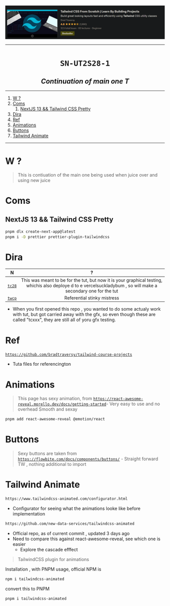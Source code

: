 [![](sn/2023-06-21_05-56-43.png)](https://www.udemy.com/course/tailwind-from-scratch/)

---

<h1 align="center"><code> SN-UT2S28-1 </code></h1>
<h2 align="center"><i> Continuation of main one T </i></h1>

---

1. [W ?](#w-)
2. [Coms](#coms)
   1. [NextJS 13 \&\& Tailwind CSS Pretty](#nextjs-13--tailwind-css-pretty)
3. [Dira](#dira)
4. [Ref](#ref)
5. [Animations](#animations)
6. [Buttons](#buttons)
7. [Tailwind Animate](#tailwind-animate)

---

# W ?

> This is contiuation of the main one being used when juice over and using new juice

# Coms

## NextJS 13 && Tailwind CSS Pretty

```sh
pnpm dlx create-next-app@latest
pnpm i -D prettier prettier-plugin-tailwindcss
```

# Dira

|         N         |                                                                                ?                                                                                 |
| :---------------: | :--------------------------------------------------------------------------------------------------------------------------------------------------------------: |
| [`tc28`](./tc28/) | This was meant to be for the tut, but now it is your graphical testing, whichis also deploye d to e vercelsuckladybum , so will make a secondary one for the tut |
| [`twcp`](./twcp/) |                                                                   Referential stinky mistress                                                                    |

- When you first opened this repo , you wanted to do some actualy work with tut, but got carried away with the gfx, so even though these are called "tcxxx", they are still all of yoru gfx testing.

# Ref

[`https://github.com/bradtraversy/tailwind-course-projects`](https://github.com/bradtraversy/tailwind-course-projects)

- Tuta files for referencington

# Animations

> This page has sexy animation, from [`https://react-awesome-reveal.morello.dev/docs/getting-started`](https://react-awesome-reveal.morello.dev/docs/getting-started)- Very easy to use and no overhead
> Smooth and sexay

```sh 
pnpm add react-awesome-reveal @emotion/react
```

# Buttons

> Sexy buttons are taken from [`https://flowbite.com/docs/components/buttons/`](https://flowbite.com/docs/components/buttons/) - Straight forward TW , nothing additional to import

# Tailwind Animate 

```sh 
https://www.tailwindcss-animated.com/configurator.html
```
- Configurator for seeing what the animations looke like before implementation 

```sh 
https://github.com/new-data-services/tailwindcss-animated
```
- Official repo, as of current commit , updated 3 days ago 
- Need to compare this against react-awesome-reveal, see which one is easier 
  - Explore the cascade efffect 


> TailwindCSS plugin for animations

Installation , with PNPM usage, official NPM is 

```sh 
npm i tailwindcss-animated
```
convert this to PNPM 

```sh 
pnpm i tailwindcss-animated
```
